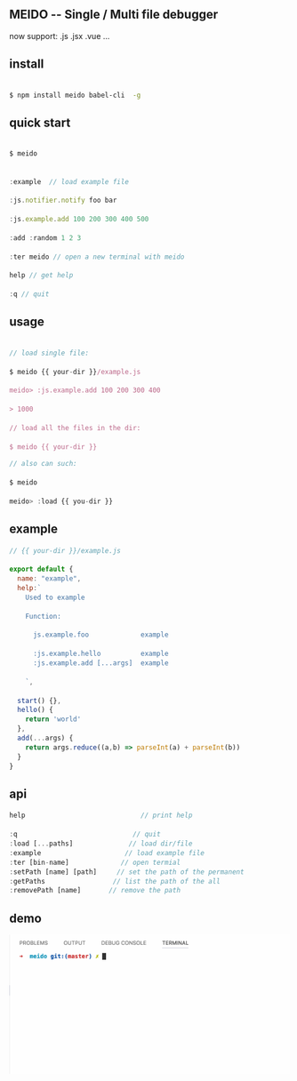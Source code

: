 ## MEIDO -- Single / Multi file debugger

now support: .js .jsx .vue ...

## install

```bash

$ npm install meido babel-cli  -g

```



## quick start

```js

$ meido


:example  // load example file

:js.notifier.notify foo bar

:js.example.add 100 200 300 400 500

:add :random 1 2 3

:ter meido // open a new terminal with meido

help // get help 

:q // quit

```


## usage

```js

// load single file:

$ meido {{ your-dir }}/example.js

meido> :js.example.add 100 200 300 400

> 1000

// load all the files in the dir:

$ meido {{ your-dir }}

```

```js
// also can such:

$ meido

meido> :load {{ you-dir }}

```


## example

```js
// {{ your-dir }}/example.js

export default {
  name: "example",
  help:`
    Used to example

    Function:

      js.example.foo             example

      :js.example.hello          example
      :js.example.add [...args]  example   

    `,

  start() {},
  hello() {
    return 'world'
  },
  add(...args) {
    return args.reduce((a,b) => parseInt(a) + parseInt(b))
  }
}

```


## api

```js
help                             // print help

:q                             // quit
:load [...paths]              // load dir/file
:example                     // load example file
:ter [bin-name]             // open termial
:setPath [name] [path]     // set the path of the permanent
:getPaths                 // list the path of the all
:removePath [name]       // remove the path 

```


## demo
![meido](./meido.gif)

